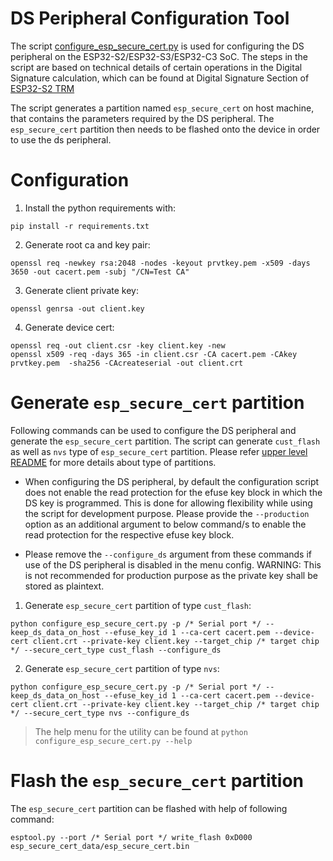 # DS Peripheral Configuration Tool
The script [configure_esp_secure_cert.py](https://github.com/espressif/esp_secure_cert_mgr/blob/main/tools/configure_esp_secure_cert.py) is used for configuring the DS peripheral on the ESP32-S2/ESP32-S3/ESP32-C3 SoC. The steps in the script are based on technical details of certain operations in the Digital Signature calculation, which can be found at Digital Signature Section of [ESP32-S2 TRM](https://www.espressif.com/sites/default/files/documentation/esp32-s2_technical_reference_manual_en.pdf)

The script generates a partition named `esp_secure_cert` on host machine, that contains the parameters required by the DS peripheral. The `esp_secure_cert` partition then needs to be flashed onto the device in order to use the ds peripheral.

# Configuration

1) Install the python requirements with:
```
pip install -r requirements.txt
```
2) Generate root ca and key pair:
```
openssl req -newkey rsa:2048 -nodes -keyout prvtkey.pem -x509 -days 3650 -out cacert.pem -subj "/CN=Test CA"
```

3) Generate client private key:
```
openssl genrsa -out client.key
```

4) Generate device cert:
```
openssl req -out client.csr -key client.key -new
openssl x509 -req -days 365 -in client.csr -CA cacert.pem -CAkey prvtkey.pem  -sha256 -CAcreateserial -out client.crt
```

# Generate `esp_secure_cert` partition
Following commands can be used to configure the DS peripheral and generate the `esp_secure_cert` partition.
The script can generate `cust_flash` as well as `nvs` type of `esp_secure_cert` partition. Please refer [upper level README](../README.md) for more details about type of partitions.

* When configuring the DS peripheral, by default the configuration script does not enable the read protection for the efuse key block in which the DS key is programmed. This is done for allowing flexibility while using the script for development purpose. Please provide the `--production` option as an additional argument to below command/s to enable the read protection for the respective efuse key block.

* Please remove the `--configure_ds` argument from these commands if use of the DS peripheral is disabled in the menu config. WARNING: This is not recommended for production purpose as the private key shall be stored as plaintext.

1. Generate `esp_secure_cert` partition of type `cust_flash`:

```
python configure_esp_secure_cert.py -p /* Serial port */ --keep_ds_data_on_host --efuse_key_id 1 --ca-cert cacert.pem --device-cert client.crt --private-key client.key --target_chip /* target chip */ --secure_cert_type cust_flash --configure_ds
```

2. Generate `esp_secure_cert` partition of type `nvs`:
```
python configure_esp_secure_cert.py -p /* Serial port */ --keep_ds_data_on_host --efuse_key_id 1 --ca-cert cacert.pem --device-cert client.crt --private-key client.key --target_chip /* target chip */ --secure_cert_type nvs --configure_ds
```

> The help menu for the utility can be found at `python configure_esp_secure_cert.py --help`

# Flash the `esp_secure_cert` partition
The `esp_secure_cert` partition can be flashed with help of following command:
```
esptool.py --port /* Serial port */ write_flash 0xD000 esp_secure_cert_data/esp_secure_cert.bin
```
